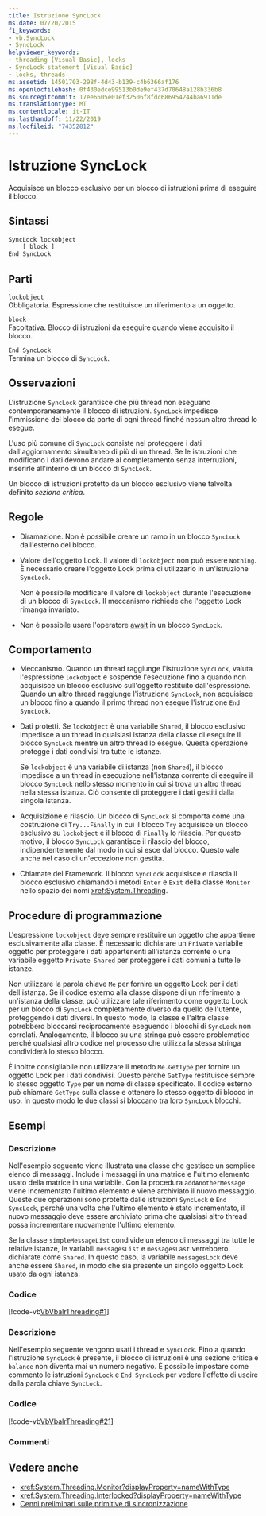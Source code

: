 ```yaml
---
title: Istruzione SyncLock
ms.date: 07/20/2015
f1_keywords:
- vb.SyncLock
- SyncLock
helpviewer_keywords:
- threading [Visual Basic], locks
- SyncLock statement [Visual Basic]
- locks, threads
ms.assetid: 14501703-298f-4d43-b139-c4b6366af176
ms.openlocfilehash: 0f430edce99513b0de9ef437d70648a128b336b8
ms.sourcegitcommit: 17ee6605e01ef32506f8fdc686954244ba6911de
ms.translationtype: MT
ms.contentlocale: it-IT
ms.lasthandoff: 11/22/2019
ms.locfileid: "74352812"
---
```

# <a name="synclock-statement"></a>Istruzione SyncLock
Acquisisce un blocco esclusivo per un blocco di istruzioni prima di eseguire il blocco.  
  
## <a name="syntax"></a>Sintassi  
  
```vb  
SyncLock lockobject  
    [ block ]  
End SyncLock  
```  
  
## <a name="parts"></a>Parti  
 `lockobject`  
 Obbligatoria. Espressione che restituisce un riferimento a un oggetto.  
  
 `block`  
 Facoltativa. Blocco di istruzioni da eseguire quando viene acquisito il blocco.  
  
 `End SyncLock`  
 Termina un blocco di `SyncLock`.  
  
## <a name="remarks"></a>Osservazioni  
 L'istruzione `SyncLock` garantisce che più thread non eseguano contemporaneamente il blocco di istruzioni. `SyncLock` impedisce l'immissione del blocco da parte di ogni thread finché nessun altro thread lo esegue.  
  
 L'uso più comune di `SyncLock` consiste nel proteggere i dati dall'aggiornamento simultaneo di più di un thread. Se le istruzioni che modificano i dati devono andare al completamento senza interruzioni, inserirle all'interno di un blocco di `SyncLock`.  
  
 Un blocco di istruzioni protetto da un blocco esclusivo viene talvolta definito *sezione critica*.  
  
## <a name="rules"></a>Regole  
  
- Diramazione. Non è possibile creare un ramo in un blocco `SyncLock` dall'esterno del blocco.  
  
- Valore dell'oggetto Lock. Il valore di `lockobject` non può essere `Nothing`. È necessario creare l'oggetto Lock prima di utilizzarlo in un'istruzione `SyncLock`.  
  
     Non è possibile modificare il valore di `lockobject` durante l'esecuzione di un blocco di `SyncLock`. Il meccanismo richiede che l'oggetto Lock rimanga invariato.  
  
- Non è possibile usare l'operatore [await](../../../visual-basic/language-reference/operators/await-operator.md) in un blocco `SyncLock`.  
  
## <a name="behavior"></a>Comportamento  
  
- Meccanismo. Quando un thread raggiunge l'istruzione `SyncLock`, valuta l'espressione `lockobject` e sospende l'esecuzione fino a quando non acquisisce un blocco esclusivo sull'oggetto restituito dall'espressione. Quando un altro thread raggiunge l'istruzione `SyncLock`, non acquisisce un blocco fino a quando il primo thread non esegue l'istruzione `End SyncLock`.  
  
- Dati protetti. Se `lockobject` è una variabile `Shared`, il blocco esclusivo impedisce a un thread in qualsiasi istanza della classe di eseguire il blocco `SyncLock` mentre un altro thread lo esegue. Questa operazione protegge i dati condivisi tra tutte le istanze.  
  
     Se `lockobject` è una variabile di istanza (non `Shared`), il blocco impedisce a un thread in esecuzione nell'istanza corrente di eseguire il blocco `SyncLock` nello stesso momento in cui si trova un altro thread nella stessa istanza. Ciò consente di proteggere i dati gestiti dalla singola istanza.  
  
- Acquisizione e rilascio. Un blocco di `SyncLock` si comporta come una costruzione di `Try...Finally` in cui il blocco `Try` acquisisce un blocco esclusivo su `lockobject` e il blocco di `Finally` lo rilascia. Per questo motivo, il blocco `SyncLock` garantisce il rilascio del blocco, indipendentemente dal modo in cui si esce dal blocco. Questo vale anche nel caso di un'eccezione non gestita.  
  
- Chiamate del Framework. Il blocco `SyncLock` acquisisce e rilascia il blocco esclusivo chiamando i metodi `Enter` e `Exit` della classe `Monitor` nello spazio dei nomi <xref:System.Threading>.  
  
## <a name="programming-practices"></a>Procedure di programmazione  
 L'espressione `lockobject` deve sempre restituire un oggetto che appartiene esclusivamente alla classe. È necessario dichiarare un `Private` variabile oggetto per proteggere i dati appartenenti all'istanza corrente o una variabile oggetto `Private Shared` per proteggere i dati comuni a tutte le istanze.  
  
 Non utilizzare la parola chiave `Me` per fornire un oggetto Lock per i dati dell'istanza. Se il codice esterno alla classe dispone di un riferimento a un'istanza della classe, può utilizzare tale riferimento come oggetto Lock per un blocco di `SyncLock` completamente diverso da quello dell'utente, proteggendo i dati diversi. In questo modo, la classe e l'altra classe potrebbero bloccarsi reciprocamente eseguendo i blocchi di `SyncLock` non correlati. Analogamente, il blocco su una stringa può essere problematico perché qualsiasi altro codice nel processo che utilizza la stessa stringa condividerà lo stesso blocco.  
  
 È inoltre consigliabile non utilizzare il metodo `Me.GetType` per fornire un oggetto Lock per i dati condivisi. Questo perché `GetType` restituisce sempre lo stesso oggetto `Type` per un nome di classe specificato. Il codice esterno può chiamare `GetType` sulla classe e ottenere lo stesso oggetto di blocco in uso. In questo modo le due classi si bloccano tra loro `SyncLock` blocchi.  
  
## <a name="examples"></a>Esempi  
  
### <a name="description"></a>Descrizione  
 Nell'esempio seguente viene illustrata una classe che gestisce un semplice elenco di messaggi. Include i messaggi in una matrice e l'ultimo elemento usato della matrice in una variabile. Con la procedura `addAnotherMessage` viene incrementato l'ultimo elemento e viene archiviato il nuovo messaggio. Queste due operazioni sono protette dalle istruzioni `SyncLock` e `End SyncLock`, perché una volta che l'ultimo elemento è stato incrementato, il nuovo messaggio deve essere archiviato prima che qualsiasi altro thread possa incrementare nuovamente l'ultimo elemento.  
  
 Se la classe `simpleMessageList` condivide un elenco di messaggi tra tutte le relative istanze, le variabili `messagesList` e `messagesLast` verrebbero dichiarate come `Shared`. In questo caso, la variabile `messagesLock` deve anche essere `Shared`, in modo che sia presente un singolo oggetto Lock usato da ogni istanza.  
  
### <a name="code"></a>Codice  
 [!code-vb[VbVbalrThreading#1](~/samples/snippets/visualbasic/VS_Snippets_VBCSharp/VbVbalrThreading/VB/Class1.vb#1)]  
  
### <a name="description"></a>Descrizione  
 Nell'esempio seguente vengono usati i thread e `SyncLock`. Fino a quando l'istruzione `SyncLock` è presente, il blocco di istruzioni è una sezione critica e `balance` non diventa mai un numero negativo. È possibile impostare come commento le istruzioni `SyncLock` e `End SyncLock` per vedere l'effetto di uscire dalla parola chiave `SyncLock`.  
  
### <a name="code"></a>Codice  
 [!code-vb[VbVbalrThreading#21](~/samples/snippets/visualbasic/VS_Snippets_VBCSharp/VbVbalrThreading/VB/class2.vb#21)]  
  
### <a name="comments"></a>Commenti  
  
## <a name="see-also"></a>Vedere anche

- <xref:System.Threading.Monitor?displayProperty=nameWithType>
- <xref:System.Threading.Interlocked?displayProperty=nameWithType>
- [Cenni preliminari sulle primitive di sincronizzazione](../../../standard/threading/overview-of-synchronization-primitives.md)
